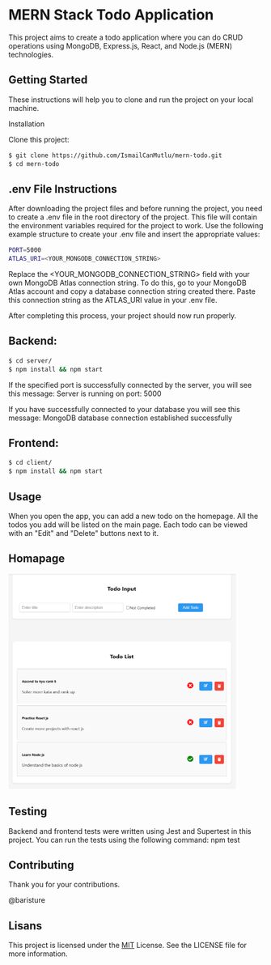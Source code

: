 
# MERN Stack Todo Application

This project aims to create a todo application where you can do  CRUD operations using MongoDB, Express.js, React, and Node.js (MERN) technologies.


## Getting Started
These instructions will help you to clone and run the project on your local machine.

Installation

Clone this project:
```bash 
$ git clone https://github.com/IsmailCanMutlu/mern-todo.git
$ cd mern-todo
```
## .env File Instructions
After downloading the project files and before running the project, you need to create a .env file in the root directory of the project. This file will contain the environment variables required for the project to work. Use the following example structure to create your .env file and insert the appropriate values:
```bash 
PORT=5000
ATLAS_URI=<YOUR_MONGODB_CONNECTION_STRING>
```
Replace the <YOUR_MONGODB_CONNECTION_STRING> field with your own MongoDB Atlas connection string. To do this, go to your MongoDB Atlas account and copy a database connection string created there. Paste this connection string as the ATLAS_URI value in your .env file.

After completing this process, your project should now run properly.

## Backend:
```bash 
$ cd server/
$ npm install && npm start
```

If the specified port is successfully connected by the server, you will see this message:
Server is running on port: 5000

If you have successfully connected to your database you will see this message:
MongoDB database connection established successfully

## Frontend:
```bash 
$ cd client/
$ npm install && npm start
```

## Usage

When you open the app, you can add a new todo on the homepage. All the todos you add will be listed on the main page. Each todo can be viewed with an "Edit" and "Delete" buttons next to it.

## Homapage
<img src="https://github.com/IsmailCanMutlu/mern-todo/blob/main/Homapage.png" alt="homepage" width="450" height="425">

## Testing

Backend and frontend tests were written using Jest and Supertest in this project. You can run the tests using the following command:
npm test
## Contributing

Thank you for your contributions.

@baristure
  
## Lisans

This project is licensed under the [MIT](https://choosealicense.com/licenses/mit/) License. See the LICENSE file for more information.

  
 

